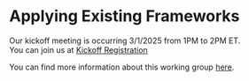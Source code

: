 # Applying Existing Frameworks
Our kickoff meeting is occurring 3/1/2025 from 1PM to 2PM ET.  
You can join us at [Kickoff Registration](https://gsa.zoomgov.com/meeting/register/oBzJ0RpNTj2kKJHGo1H8ug)

You can find more information about this working group [here](./plan.md).
